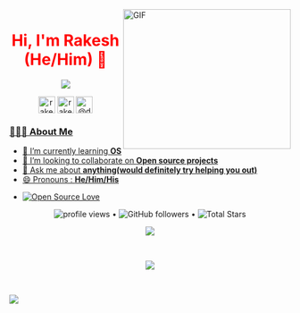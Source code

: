 <a target="_blank">
  <img align="right" height="250" width="300" alt="GIF" src="https://github.com/deephunt3r/deephunt3r/blob/master/image.gif">
</a>

<h1 style= "color: red;" align="center">Hi, I'm Rakesh (He/Him) 👋</h1>
<p align="center" >
  <img src="https://readme-typing-svg.herokuapp.com?lines=I'm+a+passionate+Bugbounty+Hunter;I'm+a+Open-source+enthusiast;I'm+a+Frontend-Developer;&width=470&height=45">
</p>
<p align="center">
<a href="https://www.linkedin.com/in/rakesh116/" target="blank"><img align="center" src="https://cdn.jsdelivr.net/npm/simple-icons@3.0.1/icons/linkedin.svg" alt="rakesh-vaddi-4086381b2" height="30" width="30" /></a>
<a href="https://www.instagram.com/rakesh._.116/" target="blank"><img align="center" src="https://cdn.jsdelivr.net/npm/simple-icons@3.0.1/icons/instagram.svg" alt="rakesh._.116" height="30" width="30" /></a>
<a href="https://medium.com/@deephunt3r" target="blank"><img align="center" src="https://cdn.jsdelivr.net/npm/simple-icons@3.0.1/icons/medium.svg" alt="@deephunt3r" height="30" width="30" />
</p>
 <h3> 👨🏻‍💻 About Me </h3>
 
  - 🌱 I’m currently learning **OS**
  - 👯 I’m looking to collaborate on **Open source projects**
  - 💬 Ask me about **anything(would definitely try helping you out)**
  - 😄 Pronouns : **He/Him/His**

<!--[![Rakesh's github activity graph](https://activity-graph.herokuapp.com/graph?username=deephunt3r&theme=xcode)](https://git.io/deephunt3r)-->

  
-  [![Open Source Love](https://badges.frapsoft.com/os/v2/open-source.svg?v=103)](https://github.com/deephunt3r)
  

<p align="center">
   <img src="https://gpvc.arturio.dev/deephunt3r" alt="profile views"> •  
  <img alt="GitHub followers" src="https://img.shields.io/github/followers/deephunt3r?label=Followers&style=social"> •   
  <img src="https://img.shields.io/github/stars/deephunt3r?label=Stars" alt="Total Stars">
</p>

<p align="center">
  <a>
    <img align="center" src="https://github-readme-streak-stats.herokuapp.com/?user=deephunt3r&theme=dark&hide_border=true"/>
  </a>
</p>
<br>
<p align="center">
<a href="https://github.com/deephunt3r">
  <img align="center" src="https://github-readme-stats.vercel.app/api?username=deephunt3r&show_icons=true&hide_border=true&title_color=ff006e&amp&icon_color=FFFFFF&amp&text_color=4895ef&amp&bg_color=000000&count_private=true&include_all_commits=true"/>


<!--ref="https://github.com/deephunt3r">
  <img align="center" height="195px" src="https://github-readme-stats.vercel.app/api/top-langs/?username=deephunt3r&text_color=FFFFFF&bg_color=000000&title_color=94b4a4&langs_count=15&layout=compact&hide_border=true" />-->
</a>
</p>
</details>
</br>



![](https://github.com/deephunt3r/deephunt3r/blob/master/footer.png)
